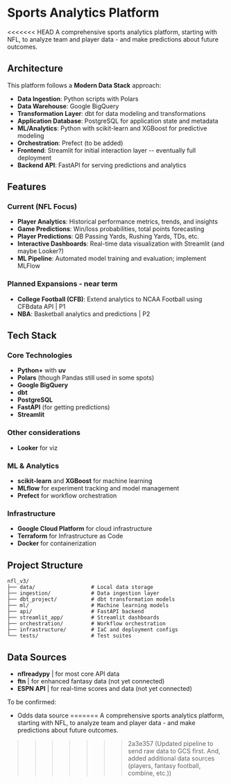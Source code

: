 # Sports Analytics Platform

<<<<<<< HEAD
A comprehensive sports analytics platform, starting with NFL, to analyze team and player data - and make predictions about future outcomes. 

## Architecture

This platform follows a **Modern Data Stack** approach:

- **Data Ingestion**: Python scripts with Polars
- **Data Warehouse**: Google BigQuery 
- **Transformation Layer**: dbt for data modeling and transformations
- **Application Database**: PostgreSQL for application state and metadata
- **ML/Analytics**: Python with scikit-learn and XGBoost for predictive modeling
- **Orchestration**: Prefect (to be added)
- **Frontend**: Streamlit for initial interaction layer -- eventually full deployment
- **Backend API**: FastAPI for serving predictions and analytics

## Features

### Current (NFL Focus)
- **Player Analytics**: Historical performance metrics, trends, and insights
- **Game Predictions**: Win/loss probabilities, total points forecasting
- **Player Predictions**: QB Passing Yards, Rushing Yards, TDs, etc. 
- **Interactive Dashboards**: Real-time data visualization with Streamlit (and maybe Looker?)
- **ML Pipeline**: Automated model training and evaluation; implement MLFlow

### Planned Expansions - near term
- **College Football (CFB)**: Extend analytics to NCAA Football using CFBdata API | P1
- **NBA**: Basketball analytics and predictions | P2


## Tech Stack

### Core Technologies
- **Python+** with **uv**
- **Polars** (though Pandas still used in some spots)
- **Google BigQuery** 
- **dbt** 
- **PostgreSQL**
- **FastAPI** (for getting predictions)
- **Streamlit** 

### Other considerations 
- **Looker** for viz

### ML & Analytics
- **scikit-learn** and **XGBoost** for machine learning
- **MLflow** for experiment tracking and model management
- **Prefect** for workflow orchestration

### Infrastructure
- **Google Cloud Platform** for cloud infrastructure
- **Terraform** for Infrastructure as Code
- **Docker** for containerization


## Project Structure

```
nfl_v3/
├── data/                  # Local data storage
├── ingestion/             # Data ingestion layer
├── dbt_project/           # dbt transformation models
├── ml/                    # Machine learning models
├── api/                   # FastAPI backend
├── streamlit_app/         # Streamlit dashboards
├── orchestration/         # Workflow orchestration
├── infrastructure/        # IaC and deployment configs
└── tests/                 # Test suites
```

## Data Sources

- **nflreadypy** | for most core API data
- **ftn** | for enhanced fantasy data (not yet connected)
- **ESPN API** | for real-time scores and data (not yet connected)

To be confirmed: 
- Odds data source
=======
A comprehensive sports analytics platform, starting with NFL, to analyze team and player data - and make predictions about future outcomes. 
>>>>>>> 2a3e357 (Updated pipeline to send raw data to GCS first. And, added additional data sources (players, fantasy football, combine, etc.))
